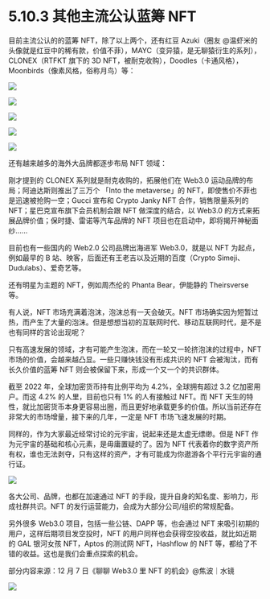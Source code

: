 # 5.10.3 其他主流公认蓝筹 NFT

目前主流公认的的蓝筹 NFT，除了以上两个，还有红豆 Azuki（圈友 @温虾米的头像就是红豆中的稀有款，价值不菲），MAYC（变异猿，是无聊猿衍生的系列），CLONEX（RTFKT 旗下的 3D NFT，被耐克收购），Doodles（卡通风格），Moonbirds（像素风格，俗称月鸟）等：

![](img/39de782d08dbbcd3777a23f84254c476.png)

![](img/d647f402364f5ec6eec1b8aa0143e8d7.png)

![](img/1d5ece459fc0ea04b268bbd777f77200.png)

![](img/faf9dd9008e696c1f4fabd8f69cfdda5.png)

![](img/281369b877ce1b9e9c1010ee067c78ac.png)

还有越来越多的海外大品牌都逐步布局 NFT 领域：

刚才提到的 CLONEX 系列就是耐克收购的，拓展他们在 Web3.0 运动品牌的布局；阿迪达斯则推出了三万个 「Into the metaverse」的 NFT，即使售价不菲也是迅速被抢购一空；Gucci 宣布和 Crypto Janky NFT 合作，销售限量系列的 NFT；星巴克宣布旗下会员机制会跟 NFT 做深度的结合，以 Web3.0 的方式来拓展品牌价值；保时捷、雷诺等汽车品牌的 NFT 项目也在启动中，即将揭开神秘面纱……

目前也有一些国内的 Web2.0 公司品牌出海进军 Web3.0，就是以 NFT 为起点，例如最早的 B 站、映客，后面还有王老吉以及近期的百度（Crypto Simeji、Dudulabs）、爱奇艺等。

还有明星为主题的 NFT，例如周杰伦的 Phanta Bear，伊能静的 Theirsverse 等。

有人说，NFT 市场充满着泡沫，泡沫总有一天会破灭。NFT 市场确实因为短暂过热，而产生了大量的泡沫。但是想想当初的互联网时代、移动互联网时代，是不是也有同样的言论出现呢？

只有高速发展的领域，才有可能产生泡沫，而在一轮又一轮挤泡沫的过程中，NFT 市场的价值，会越来越凸显。一些只赚快钱没有形成共识的 NFT 会被淘汰，而有长久价值的蓝筹 NFT 则会被保留下来，形成一个又一个的共识群体。

截至 2022 年，全球加密货币持有比例平均为 4.2%，全球拥有超过 3.2 亿加密用户。而这 4.2% 的人里，目前也只有 1% 的人有接触过 NFT。而 NFT 天生的特性，就比加密货币本身更容易出圈，而且更好地承载更多的价值。所以当前还存在非常大的市场增量，接下来的几年，一定是 NFT 市场飞速发展的时期。

同样的，作为大家最近经常讨论的元宇宙，说起来还是太虚无缥缈。但是 NFT 作为元宇宙的基础和核心元素，是毋庸置疑的了。因为 NFT 代表着你的数字资产所有权，谁也无法剥夺，只有这样的资产，才有可能成为你遨游各个平行元宇宙的通行证。

![](img/173bd2492031cbcf8dcab6426d74a1b3.png)

各大公司、品牌，也都在加速通过 NFT 的手段，提升自身的知名度、影响力，形成社群共识。NFT 的发行运营能力，会成为大部分公司/组织的常规配备。

另外很多 Web3.0 项目，包括一些公链、DAPP 等，也会通过 NFT 来吸引初期的用户，这样后期项目发空投时，NFT 的用户同样也会获得空投收益，就比如近期的 GAL 银河女孩 NFT，Aptos 的测试网 NFT，Hashflow 的 NFT 等，都给了不错的收益。这也是我们会重点探索的机会。

部分内容来源：12 月 7 日《聊聊 Web3.0 里 NFT 的机会》@焦波｜水镜

![](img/d2c5514a55bab876d48116f023b6bdd6.png)
